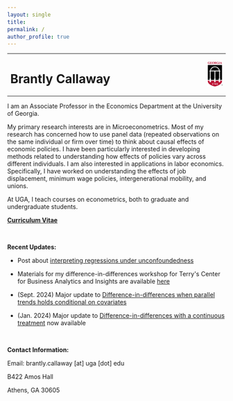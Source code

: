 ```yaml
---
layout: single
title:
permalink: /
author_profile: true
---
```


<table style="width: 100%;">
  <tr>
	<td style="width: 90%; border-bottom:0px;"><h1>Brantly Callaway</h1></td>
	<td style="width: 10%; border-bottom:0px;"><img src="assets/images/uga-logo.png"/></td>
  </tr>
</table>

I am an Associate Professor in the Economics Department at the University of Georgia.

My primary research interests are in Microeconometrics.  Most of my research has concerned how to use panel data (repeated observations on the same individual or firm over time) to think about causal effects of economic policies.  I have been particularly interested in developing methods related to understanding how effects of policies vary across different individuals.  I am also interested in applications in labor economics.  Specifically, I have worked on understanding the effects of job displacement, minimum wage policies, intergenerational mobility, and unions.

At UGA, I teach courses on econometrics, both to graduate and undergraduate students.

**<a href="files/Callaway-CV.pdf">Curriculum Vitae</a>**

<br>

**Recent Updates:**

* Post about [interpreting regressions under unconfoundedness](/posts/unconfoundedness-regressions)

* Materials for my difference-in-differences workshop for Terry's Center for Business Analytics and Insights are available [here](https://bcallaway11.github.io/uga-cbai-workshop/)

* (Sept. 2024) Major update to [Difference-in-differences when parallel trends holds conditional on covariates](/files/DID-Covariates/Caetano_Callaway_2024.pdf)

* (Jan. 2024) Major update to [Difference-in-differences with a continuous treatment](https://arxiv.org/abs/2107.02637) now available


<br>

**Contact Information:**

Email: brantly.callaway [at] uga [dot] edu

B422 Amos Hall

Athens, GA 30605

